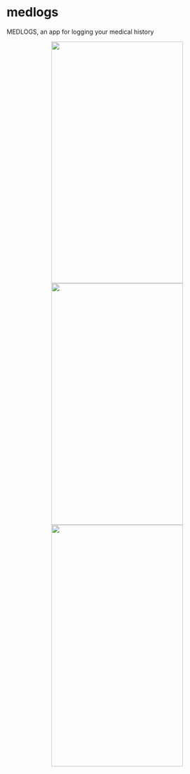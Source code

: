 # medlogs
 MEDLOGS, an app for logging your medical history
<p float="left" align="center" margin="50px">
<img src= 'https://i.ibb.co/hydw5VH/Screenshot-1699886347.png' width=300 height=550> 
<img src = 'https://i.ibb.co/zPXM3By/Screenshot-1699886339.png' width=300 height=550>
<img src = 'https://i.ibb.co/8xVtLdY/Screenshot-1699886343.png'  width=300 height=550>

